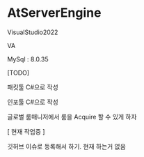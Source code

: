 # AtServerEngine


VisualStudio2022

VA

MySql : 8.0.35


[TODO]

패킷툴 C#으로 작성

인포툴 C#으로 작성

글로벌 룸매니저에서 룸을 Acquire 할 수 있게 하자

[ 현재 작업중 ]

깃허브 이슈로 등록해서 하기. 현재 하는거 없음
